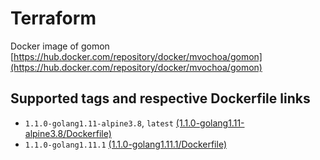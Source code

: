 # Terraform

Docker image of gomon [https://hub.docker.com/repository/docker/mvochoa/gomon](https://hub.docker.com/repository/docker/mvochoa/gomon)

## Supported tags and respective Dockerfile links

- `1.1.0-golang1.11-alpine3.8`, `latest` [(1.1.0-golang1.11-alpine3.8/Dockerfile)](1.1.0-golang1.11-alpine3.8/Dockerfile)
- `1.1.0-golang1.11.1` [(1.1.0-golang1.11.1/Dockerfile)](1.1.0-golang1.11.1/Dockerfile)